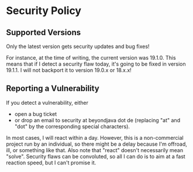 # Security Policy

## Supported Versions

Only the latest version gets security updates and bug fixes!

For instance, at the time of writing, the current version was 19.1.0. This means that if I detect a security flaw today, it's going to be fixed in version 19.1.1. I will not backport it to version 19.0.x or 18.x.x!

## Reporting a Vulnerability

If you detect a vulnerability, either
- open a bug ticket
- or drop an email to security at beyondjava dot de (replacing "at" and "dot" by the corresponding special characters).

In most cases, I will react within a day. However, this is a non-commercial project run by an individual, so there might be a delay because I'm offroad, ill, or something like that. Also note that "react" doesn't necessarily mean "solve". Security flaws can be convoluted, so all I can do is to aim at a fast reaction speed, but I can't promise it.
